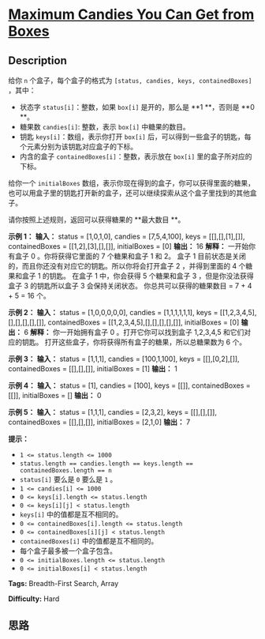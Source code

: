 # [Maximum Candies You Can Get from Boxes][title]

## Description

给你 `n` 个盒子，每个盒子的格式为 `[status, candies, keys, containedBoxes]` ，其中：

  * 状态字 `status[i]`：整数，如果 `box[i]` 是开的，那么是 **1  **，否则是 **0  **。
  * 糖果数 `candies[i]`: 整数，表示 `box[i]` 中糖果的数目。
  * 钥匙 `keys[i]`：数组，表示你打开 `box[i]` 后，可以得到一些盒子的钥匙，每个元素分别为该钥匙对应盒子的下标。
  * 内含的盒子 `containedBoxes[i]`：整数，表示放在 `box[i]` 里的盒子所对应的下标。

给你一个 `initialBoxes`
数组，表示你现在得到的盒子，你可以获得里面的糖果，也可以用盒子里的钥匙打开新的盒子，还可以继续探索从这个盒子里找到的其他盒子。

请你按照上述规则，返回可以获得糖果的 **最大数目  **。



**示例 1：**
            **输入：** status = [1,0,1,0], candies = [7,5,4,100], keys = [[],[],[1],[]], containedBoxes = [[1,2],[3],[],[]], initialBoxes = [0]    **输出：** 16    **解释：** 一开始你有盒子 0 。你将获得它里面的 7 个糖果和盒子 1 和 2。    盒子 1 目前状态是关闭的，而且你还没有对应它的钥匙。所以你将会打开盒子 2 ，并得到里面的 4 个糖果和盒子 1 的钥匙。    在盒子 1 中，你会获得 5 个糖果和盒子 3 ，但是你没法获得盒子 3 的钥匙所以盒子 3 会保持关闭状态。    你总共可以获得的糖果数目 = 7 + 4 + 5 = 16 个。    

**示例 2：**
            **输入：** status = [1,0,0,0,0,0], candies = [1,1,1,1,1,1], keys = [[1,2,3,4,5],[],[],[],[],[]], containedBoxes = [[1,2,3,4,5],[],[],[],[],[]], initialBoxes = [0]    **输出：** 6    **解释：** 你一开始拥有盒子 0 。打开它你可以找到盒子 1,2,3,4,5 和它们对应的钥匙。    打开这些盒子，你将获得所有盒子的糖果，所以总糖果数为 6 个。    

**示例 3：**
            **输入：** status = [1,1,1], candies = [100,1,100], keys = [[],[0,2],[]], containedBoxes = [[],[],[]], initialBoxes = [1]    **输出：** 1    

**示例 4：**
            **输入：** status = [1], candies = [100], keys = [[]], containedBoxes = [[]], initialBoxes = []    **输出：** 0    

**示例 5：**
            **输入：** status = [1,1,1], candies = [2,3,2], keys = [[],[],[]], containedBoxes = [[],[],[]], initialBoxes = [2,1,0]    **输出：** 7    



**提示：**

  * `1 <= status.length <= 1000`
  * `status.length == candies.length == keys.length == containedBoxes.length == n`
  * `status[i]` 要么是 `0` 要么是 `1` 。
  * `1 <= candies[i] <= 1000`
  * `0 <= keys[i].length <= status.length`
  * `0 <= keys[i][j] < status.length`
  * `keys[i]` 中的值都是互不相同的。
  * `0 <= containedBoxes[i].length <= status.length`
  * `0 <= containedBoxes[i][j] < status.length`
  * `containedBoxes[i]` 中的值都是互不相同的。
  * 每个盒子最多被一个盒子包含。
  * `0 <= initialBoxes.length <= status.length`
  * `0 <= initialBoxes[i] < status.length`


**Tags:** Breadth-First Search, Array

**Difficulty:** Hard

## 思路

[title]: https://leetcode-cn.com/problems/maximum-candies-you-can-get-from-boxes
